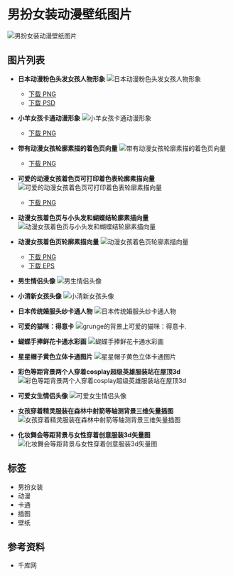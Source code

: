# 男扮女装动漫壁纸图片

![男扮女装动漫壁纸图片](//bpic.588ku.com//element_origin_pic/24/02/02/50e850db8e2f76d0d2fcc7e992bdff8e.jpg)

## 图片列表

- **日本动漫粉色头发女孩人物形象**
  ![日本动漫粉色头发女孩人物形象](//bpic.588ku.com/element_pic/23/04/25/fc6e0a78f720c9ad037024c59aa98d58.png!/fw/300/unsharp/true)
  - [下载 PNG](//588ku.com/ycpng/13469667.html)
  - [下载 PSD](//588ku.com/ycpng/13469667.html)

- **小羊女孩卡通动漫形象**
  ![小羊女孩卡通动漫形象](//bpic.588ku.com/element_pic/23/04/25/c8068f2b02ba179d8f9d2a9724684b22.png!/fw/300/unsharp/true)
  - [下载 PNG](//588ku.com/ycpng/13488653.html)

- **带有动漫女孩轮廓素描的着色页向量**
  ![带有动漫女孩轮廓素描的着色页向量](//bpic.588ku.com/element_pic/24/01/23/162690269047f2038822c3ba03579df8.png!/fw/300/unsharp/true)
  - [下载 PNG](//588ku.com/ycpng/13984311.html)

- **可爱的动漫女孩着色页可打印着色表轮廓素描向量**
  ![可爱的动漫女孩着色页可打印着色表轮廓素描向量](//bpic.588ku.com/element_pic/24/01/23/102d5bab730f3db9653a2f0bb34a2bcf.png!/fw/300/unsharp/true)
  - [下载 PNG](//588ku.com/ycpng/13984358.html)

- **动漫女孩着色页与小头发和蝴蝶结轮廓素描向量**
  ![动漫女孩着色页与小头发和蝴蝶结轮廓素描向量](//bpic.588ku.com/element_pic/24/01/23/8315b08ea4820ebc35deb51c5cdfb9b2.png!/fw/300/unsharp/true)
  
- **动漫女孩着色页轮廓素描向量**
  ![动漫女孩着色页轮廓素描向量](//bpic.588ku.com/element_pic/24/01/23/d36919b6f92829b1b91913c3a0cf2f74.png!/fw/300/unsharp/true)
  - [下载 PNG](//588ku.com/ycpng/13984404.html)
  - [下载 EPS](//588ku.com/ycpng/13984404.html)

- **男生情侣头像**
  ![男生情侣头像](//bpic.588ku.com/element_pic/23/04/24/8a06118a18aa7850cbe3d695d0c4264b.png!/fw/300/unsharp/true)

- **小清新女孩头像**
  ![小清新女孩头像](//bpic.588ku.com/element_pic/23/04/24/22e62b03308c59af1846af6d17211d5b.png!/fw/300/unsharp/true)

- **日本传统婚服头纱卡通人物**
  ![日本传统婚服头纱卡通人物](//bpic.588ku.com/element_pic/23/04/25/272db4e07c03416a139a6a6974558960.png!/fw/300/unsharp/true)
  
- **可爱的猫咪：得意卡**
  ![grunge的背景上可爱的猫咪：得意卡.](//bpic.588ku.com/element_pic/23/04/25/650e88d2eacb4743d46fc7188d77f719.png!/fw/300/unsharp/true)
  
- **蝴蝶手捧鲜花卡通水彩画**
  ![蝴蝶手捧鲜花卡通水彩画](//bpic.588ku.com/element_pic/23/04/25/011c2041e3c3123387e5d20e9bee0f34.png!/fw/300/unsharp/true)

- **星星帽子黄色立体卡通图片**
  ![星星帽子黄色立体卡通图片](//bpic.588ku.com/element_pic/23/04/25/7d89cd40ef031e7be02c2c09b251c026.png!/fw/300/unsharp/true)

- **彩色等距背景两个人穿着cosplay超级英雄服装站在屋顶3d**
  ![彩色等距背景两个人穿着cosplay超级英雄服装站在屋顶3d](//bpic.588ku.com/element_pic/23/04/25/892013b60bce2d66c753b89e343b228e.png!/fw/300/unsharp/true)

- **可爱女生情侣头像**
  ![可爱女生情侣头像](//bpic.588ku.com/element_pic/23/04/24/788b347cf74a30a61eda33a60e7aea6c.png!/fw/300/unsharp/true)

- **女孩穿着精灵服装在森林中射箭等轴测背景三维矢量插图**
  ![女孩穿着精灵服装在森林中射箭等轴测背景三维矢量插图](//bpic.588ku.com/element_pic/23/04/25/a2bca475eaf9593c6945353efb919607.png!/fw/300/unsharp/true)

- **化妆舞会等距背景与女性穿着创意服装3d矢量图**
  ![化妆舞会等距背景与女性穿着创意服装3d矢量图](//bpic.588ku.com/element_pic/23/04/25/a2bca475eaf9593c6945353efb919607.png!/fw/300/unsharp/true) 

## 标签
- 男扮女装
- 动漫
- 卡通
- 插图
- 壁纸

## 参考资料
- 千库网